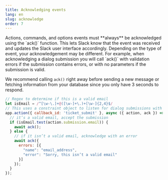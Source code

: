 ```yaml
---
title: Acknowledging events
lang: en
slug: acknowledge
order: 7
---
```


<div class="section-content">
Actions, commands, and options events must **always** be acknowledged using the `ack()` function. This lets Slack know that the event was received and updates the Slack user interface accordingly. Depending on the type of event, your acknowledgement may be different. For example, when acknowledging a dialog submission you will call `ack()` with validation errors if the submission contains errors, or with no parameters if the submission is valid.

We recommend calling `ack()` right away before sending a new message or fetching information from your database since you only have 3 seconds to respond.
</div>

```javascript
// Regex to determine if this is a valid email
let isEmail = /^[\w-\.]+@([\w-]+\.)+[\w-]{2,4}$/
// This uses a constraint object to listen for dialog submissions with a callback_id of ticket_submit 
app.action({ callback_id: 'ticket_submit' }, async ({ action, ack }) => {
  // it’s a valid email, accept the submission
  if (isEmail.test(action.submission.email)) {
    await ack();
  } else {
    // if it isn’t a valid email, acknowledge with an error
    await ack({
      errors: [{
        "name": "email_address",
        "error": "Sorry, this isn’t a valid email"
      }]
    });
  }
});
```
